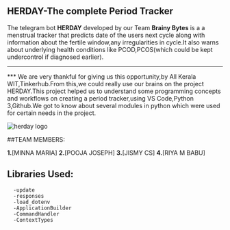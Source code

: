 HERDAY-The complete Period Tracker
---
The telegram bot **HERDAY** developed by our Team **Brainy Bytes** is a a menstrual tracker that predicts date of the users next  cycle along with information about the  fertile window,any irregularities in cycle.It also warns about underlying health conditions like PCOD,PCOS(which could be kept undercontrol if diagnosed earlier).

----
*** We are very thankful for giving us this opportunity,by All Kerala WIT,Tinkerhub.From this,we could really use our brains on the project HERDAY.This project helped us to understand some programming concepts and workflows on creating a period tracker,using VS Code,Python 3,Github.We got to know about several modules in python which were used for certain needs in the project.

![herday logo](https://user-images.githubusercontent.com/120732691/208279172-2e02a22c-19ab-461a-8d34-f73cd35b0689.jpg)

##TEAM MEMBERS:

**1.**[MINNA MARIA]
**2.**[POOJA JOSEPH]
**3.**[JISMY CS]
**4.**[RIYA M BABU]

## Libraries Used:
      -update
      -responses
      -load_dotenv
      -ApplicationBuilder
      -CommandHandler
      -ContextTypes
      
      
      
